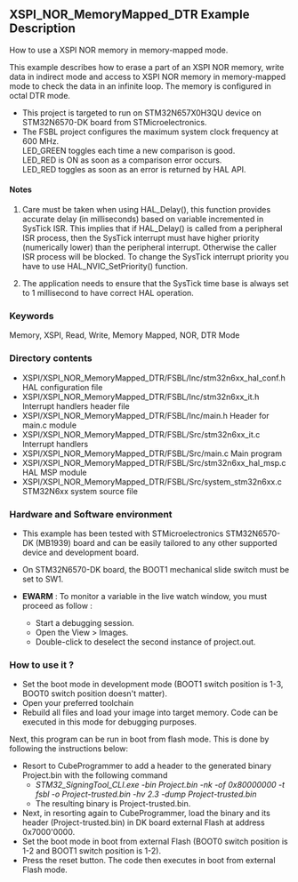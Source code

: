 ## <b>XSPI_NOR_MemoryMapped_DTR Example Description</b>

How to use a XSPI NOR memory in memory-mapped mode.

This example describes how to erase a part of an XSPI NOR memory, write data in indirect mode 
and access to XSPI NOR memory in memory-mapped mode to check the data in an infinite loop.
The memory is configured in octal DTR mode.

- This project is targeted to run on STM32N657X0H3QU device on STM32N6570-DK board from STMicroelectronics.  
- The FSBL project configures the maximum system clock frequency at 600 MHz.  
LED_GREEN toggles each time a new comparison is good.  
LED_RED is ON as soon as a comparison error occurs.  
LED_RED toggles as soon as an error is returned by HAL API.

#### <b>Notes</b>

 1. Care must be taken when using HAL_Delay(), this function provides accurate delay (in milliseconds)
    based on variable incremented in SysTick ISR. This implies that if HAL_Delay() is called from
    a peripheral ISR process, then the SysTick interrupt must have higher priority (numerically lower)
    than the peripheral interrupt. Otherwise the caller ISR process will be blocked.
    To change the SysTick interrupt priority you have to use HAL_NVIC_SetPriority() function.

 2. The application needs to ensure that the SysTick time base is always set to 1 millisecond
    to have correct HAL operation.

### <b>Keywords</b>

Memory, XSPI, Read, Write, Memory Mapped, NOR, DTR Mode

### <b>Directory contents</b>

  - XSPI/XSPI_NOR_MemoryMapped_DTR/FSBL/Inc/stm32n6xx_hal_conf.h    HAL configuration file
  - XSPI/XSPI_NOR_MemoryMapped_DTR/FSBL/Inc/stm32n6xx_it.h          Interrupt handlers header file
  - XSPI/XSPI_NOR_MemoryMapped_DTR/FSBL/Inc/main.h                  Header for main.c module
  - XSPI/XSPI_NOR_MemoryMapped_DTR/FSBL/Src/stm32n6xx_it.c          Interrupt handlers
  - XSPI/XSPI_NOR_MemoryMapped_DTR/FSBL/Src/main.c                  Main program
  - XSPI/XSPI_NOR_MemoryMapped_DTR/FSBL/Src/stm32n6xx_hal_msp.c     HAL MSP module
  - XSPI/XSPI_NOR_MemoryMapped_DTR/FSBL/Src/system_stm32n6xx.c      STM32N6xx system source file

### <b>Hardware and Software environment</b>

  - This example has been tested with STMicroelectronics STM32N6570-DK (MB1939)
    board and can be easily tailored to any other supported device
    and development board.

  - On STM32N6570-DK board, the BOOT1 mechanical slide switch must be set to SW1.


  - **EWARM** : To monitor a variable in the live watch window, you must proceed as follow :
    - Start a debugging session.
    - Open the View > Images.
    - Double-click to deselect the second instance of project.out. 

### <b>How to use it ?</b>

 - Set the boot mode in development mode (BOOT1 switch position is 1-3, BOOT0 switch position doesn't matter).
 - Open your preferred toolchain
 - Rebuild all files and load your image into target memory. Code can be executed in this mode for debugging purposes.

 Next, this program can be run in boot from flash mode. This is done by following the instructions below:
 
 - Resort to CubeProgrammer to add a header to the generated binary Project.bin with the following command
   - *STM32_SigningTool_CLI.exe -bin Project.bin -nk -of 0x80000000 -t fsbl -o Project-trusted.bin -hv 2.3 -dump Project-trusted.bin*
   - The resulting binary is Project-trusted.bin.
 - Next, in resorting again to CubeProgrammer, load the binary and its header (Project-trusted.bin) in DK board external Flash at address 0x7000'0000.
 - Set the boot mode in boot from external Flash (BOOT0 switch position is 1-2 and BOOT1 switch position is 1-2).
 - Press the reset button. The code then executes in boot from external Flash mode.
 
